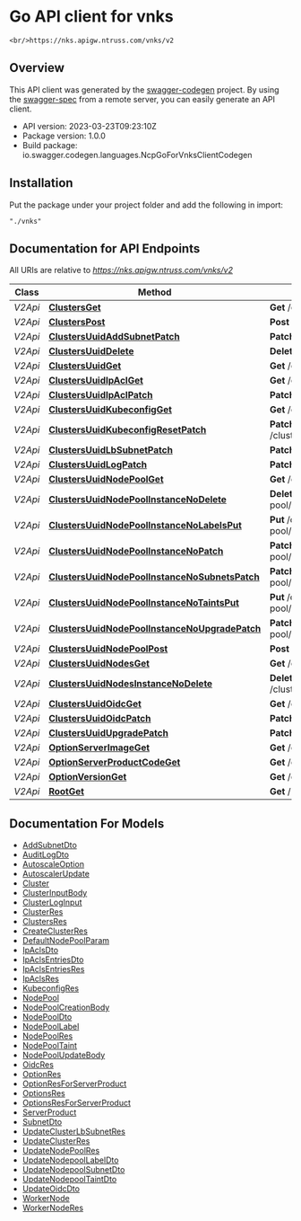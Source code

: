 # Go API client for vnks

    <br/>https://nks.apigw.ntruss.com/vnks/v2

## Overview
This API client was generated by the [swagger-codegen](https://github.com/swagger-api/swagger-codegen) project.  By using the [swagger-spec](https://github.com/swagger-api/swagger-spec) from a remote server, you can easily generate an API client.

- API version: 2023-03-23T09:23:10Z
- Package version: 1.0.0
- Build package: io.swagger.codegen.languages.NcpGoForVnksClientCodegen

## Installation
Put the package under your project folder and add the following in import:
```
"./vnks"
```

## Documentation for API Endpoints

All URIs are relative to *https://nks.apigw.ntruss.com/vnks/v2*

Class | Method | HTTP request | Description
------------ | ------------- | ------------- | -------------
*V2Api* | [**ClustersGet**](docs/V2Api.md#clustersget) | **Get** /clusters | 
*V2Api* | [**ClustersPost**](docs/V2Api.md#clusterspost) | **Post** /clusters | 
*V2Api* | [**ClustersUuidAddSubnetPatch**](docs/V2Api.md#clustersuuidaddsubnetpatch) | **Patch** /clusters/{uuid}/add-subnet | 
*V2Api* | [**ClustersUuidDelete**](docs/V2Api.md#clustersuuiddelete) | **Delete** /clusters/{uuid} | 
*V2Api* | [**ClustersUuidGet**](docs/V2Api.md#clustersuuidget) | **Get** /clusters/{uuid} | 
*V2Api* | [**ClustersUuidIpAclGet**](docs/V2Api.md#clustersuuidipaclget) | **Get** /clusters/{uuid}/ip-acl | 
*V2Api* | [**ClustersUuidIpAclPatch**](docs/V2Api.md#clustersuuidipaclpatch) | **Patch** /clusters/{uuid}/ip-acl | 
*V2Api* | [**ClustersUuidKubeconfigGet**](docs/V2Api.md#clustersuuidkubeconfigget) | **Get** /clusters/{uuid}/kubeconfig | 
*V2Api* | [**ClustersUuidKubeconfigResetPatch**](docs/V2Api.md#clustersuuidkubeconfigresetpatch) | **Patch** /clusters/{uuid}/kubeconfig/reset | 
*V2Api* | [**ClustersUuidLbSubnetPatch**](docs/V2Api.md#clustersuuidlbsubnetpatch) | **Patch** /clusters/{uuid}/lb-subnet | 
*V2Api* | [**ClustersUuidLogPatch**](docs/V2Api.md#clustersuuidlogpatch) | **Patch** /clusters/{uuid}/log | 
*V2Api* | [**ClustersUuidNodePoolGet**](docs/V2Api.md#clustersuuidnodepoolget) | **Get** /clusters/{uuid}/node-pool | 
*V2Api* | [**ClustersUuidNodePoolInstanceNoDelete**](docs/V2Api.md#clustersuuidnodepoolinstancenodelete) | **Delete** /clusters/{uuid}/node-pool/{instanceNo} | 
*V2Api* | [**ClustersUuidNodePoolInstanceNoLabelsPut**](docs/V2Api.md#clustersuuidnodepoolinstancenolabelsput) | **Put** /clusters/{uuid}/node-pool/{instanceNo}/labels | 
*V2Api* | [**ClustersUuidNodePoolInstanceNoPatch**](docs/V2Api.md#clustersuuidnodepoolinstancenopatch) | **Patch** /clusters/{uuid}/node-pool/{instanceNo} | 
*V2Api* | [**ClustersUuidNodePoolInstanceNoSubnetsPatch**](docs/V2Api.md#clustersuuidnodepoolinstancenosubnetspatch) | **Patch** /clusters/{uuid}/node-pool/{instanceNo}/subnets | 
*V2Api* | [**ClustersUuidNodePoolInstanceNoTaintsPut**](docs/V2Api.md#clustersuuidnodepoolinstancenotaintsput) | **Put** /clusters/{uuid}/node-pool/{instanceNo}/taints | 
*V2Api* | [**ClustersUuidNodePoolInstanceNoUpgradePatch**](docs/V2Api.md#clustersuuidnodepoolinstancenoupgradepatch) | **Patch** /clusters/{uuid}/node-pool/{instanceNo}/upgrade | 
*V2Api* | [**ClustersUuidNodePoolPost**](docs/V2Api.md#clustersuuidnodepoolpost) | **Post** /clusters/{uuid}/node-pool | 
*V2Api* | [**ClustersUuidNodesGet**](docs/V2Api.md#clustersuuidnodesget) | **Get** /clusters/{uuid}/nodes | 
*V2Api* | [**ClustersUuidNodesInstanceNoDelete**](docs/V2Api.md#clustersuuidnodesinstancenodelete) | **Delete** /clusters/{uuid}/nodes/{instanceNo} | 
*V2Api* | [**ClustersUuidOidcGet**](docs/V2Api.md#clustersuuidoidcget) | **Get** /clusters/{uuid}/oidc | 
*V2Api* | [**ClustersUuidOidcPatch**](docs/V2Api.md#clustersuuidoidcpatch) | **Patch** /clusters/{uuid}/oidc | 
*V2Api* | [**ClustersUuidUpgradePatch**](docs/V2Api.md#clustersuuidupgradepatch) | **Patch** /clusters/{uuid}/upgrade | 
*V2Api* | [**OptionServerImageGet**](docs/V2Api.md#optionserverimageget) | **Get** /option/server-image | 
*V2Api* | [**OptionServerProductCodeGet**](docs/V2Api.md#optionserverproductcodeget) | **Get** /option/server-product-code | 
*V2Api* | [**OptionVersionGet**](docs/V2Api.md#optionversionget) | **Get** /option/version | 
*V2Api* | [**RootGet**](docs/V2Api.md#rootget) | **Get** / | 


## Documentation For Models

 - [AddSubnetDto](docs/AddSubnetDto.md)
 - [AuditLogDto](docs/AuditLogDto.md)
 - [AutoscaleOption](docs/AutoscaleOption.md)
 - [AutoscalerUpdate](docs/AutoscalerUpdate.md)
 - [Cluster](docs/Cluster.md)
 - [ClusterInputBody](docs/ClusterInputBody.md)
 - [ClusterLogInput](docs/ClusterLogInput.md)
 - [ClusterRes](docs/ClusterRes.md)
 - [ClustersRes](docs/ClustersRes.md)
 - [CreateClusterRes](docs/CreateClusterRes.md)
 - [DefaultNodePoolParam](docs/DefaultNodePoolParam.md)
 - [IpAclsDto](docs/IpAclsDto.md)
 - [IpAclsEntriesDto](docs/IpAclsEntriesDto.md)
 - [IpAclsEntriesRes](docs/IpAclsEntriesRes.md)
 - [IpAclsRes](docs/IpAclsRes.md)
 - [KubeconfigRes](docs/KubeconfigRes.md)
 - [NodePool](docs/NodePool.md)
 - [NodePoolCreationBody](docs/NodePoolCreationBody.md)
 - [NodePoolDto](docs/NodePoolDto.md)
 - [NodePoolLabel](docs/NodePoolLabel.md)
 - [NodePoolRes](docs/NodePoolRes.md)
 - [NodePoolTaint](docs/NodePoolTaint.md)
 - [NodePoolUpdateBody](docs/NodePoolUpdateBody.md)
 - [OidcRes](docs/OidcRes.md)
 - [OptionRes](docs/OptionRes.md)
 - [OptionResForServerProduct](docs/OptionResForServerProduct.md)
 - [OptionsRes](docs/OptionsRes.md)
 - [OptionsResForServerProduct](docs/OptionsResForServerProduct.md)
 - [ServerProduct](docs/ServerProduct.md)
 - [SubnetDto](docs/SubnetDto.md)
 - [UpdateClusterLbSubnetRes](docs/UpdateClusterLbSubnetRes.md)
 - [UpdateClusterRes](docs/UpdateClusterRes.md)
 - [UpdateNodePoolRes](docs/UpdateNodePoolRes.md)
 - [UpdateNodepoolLabelDto](docs/UpdateNodepoolLabelDto.md)
 - [UpdateNodepoolSubnetDto](docs/UpdateNodepoolSubnetDto.md)
 - [UpdateNodepoolTaintDto](docs/UpdateNodepoolTaintDto.md)
 - [UpdateOidcDto](docs/UpdateOidcDto.md)
 - [WorkerNode](docs/WorkerNode.md)
 - [WorkerNodeRes](docs/WorkerNodeRes.md)

